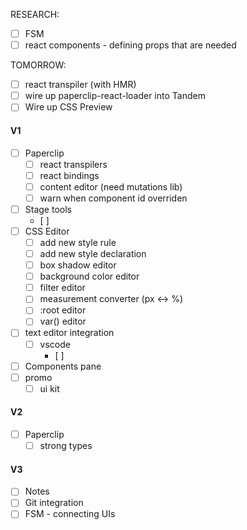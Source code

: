 RESEARCH:

- [ ] FSM
- [ ] react components - defining props that are needed

TOMORROW:

- [ ] react transpiler (with HMR)
- [ ] wire up paperclip-react-loader into Tandem
- [ ] Wire up CSS Preview

#### V1

- [ ] Paperclip
  - [ ] react transpilers
  - [ ] react bindings
  - [ ] content editor (need mutations lib)
  - [ ] warn when component id overriden
- [ ] Stage tools
  - [ ]
- [ ] CSS Editor
  - [ ] add new style rule
  - [ ] add new style declaration
  - [ ] box shadow editor
  - [ ] background color editor
  - [ ] filter editor
  - [ ] measurement converter (px <-> %)
  - [ ] :root editor
  - [ ] var() editor
- [ ] text editor integration
  - [ ] vscode
    - [ ] 
- [ ] Components pane
- [ ] promo
  - [ ] ui kit 

#### V2

- [ ] Paperclip 
  - [ ] strong types

#### V3

- [ ] Notes
- [ ] Git integration
- [ ] FSM - connecting UIs